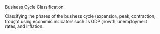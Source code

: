 Business Cycle Classification

Classifying the phases of the business cycle (expansion, peak, contraction, trough) using economic indicators such as GDP growth, unemployment rates, and inflation.